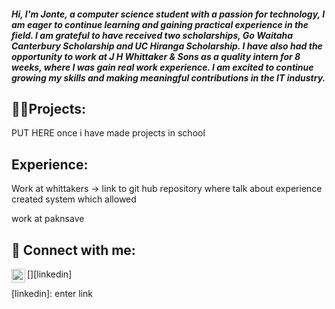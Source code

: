 <h5>Hi, I'm Jonte, a computer science student with a passion for technology, I am eager to continue learning and gaining practical experience in the field. I am grateful to have received two scholarships, Go Waitaha Canterbury Scholarship and UC Hiranga Scholarship. I have also had the opportunity to work at J H Whittaker & Sons as a quality intern for 8 weeks, where I was gain real work experience. I am excited to continue growing my skills and making meaningful contributions in the IT industry.

</h5>

<h2>👨‍💻Projects:</h2>

PUT HERE once i have made projects in school 


<h2> Experience:</h2>
Work at whittakers -> link to git hub repository where talk about experience 
created system which allowed 

work at paknsave


<h2> 🤳 Connect with me:</h2>


[<img align="left" alt="Jonte Auden | LinkedIn" width="22px" src="https://cdn.jsdelivr.net/npm/simple-icons@v3/icons/linkedin.svg" />][linkedin]


[linkedin]: enter link

<!--
**joshmadakor1/joshmadakor1** is a ✨ _special_ ✨ repository because its `README.md` (this file) appears on your GitHub profile.

Here are some ideas to get you started:

- 🔭 I’m currently working on ...
- 🌱 I’m currently learning ...
- 👯 I’m looking to collaborate on ...
- 🤔 I’m looking for help with ...
- 💬 Ask me about ...
- 📫 How to reach me: ...
- 😄 Pronouns: ...
- ⚡ Fun fact: ...
-->
